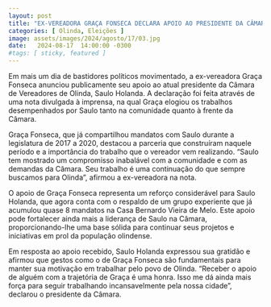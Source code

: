 ```yaml
---
layout: post
title: "EX-VEREADORA GRAÇA FONSECA DECLARA APOIO AO PRESIDENTE DA CÂMARA DE OLINDA, VEREADOR SAULO HOLANDA"
categories: [ Olinda, Eleições ]
image: assets/images/2024/agosto/17/03.jpg
date:   2024-08-17  14:00:00 -0300
#tags: [ sticky, featured ]
---
```

Em mais um dia de bastidores políticos movimentado, a ex-vereadora Graça Fonseca anunciou publicamente seu apoio ao atual presidente da Câmara de Vereadores de Olinda, Saulo Holanda. A declaração foi feita através de uma nota divulgada à imprensa, na qual Graça elogiou os trabalhos desempenhados por Saulo tanto na comunidade quanto à frente da Câmara.

Graça Fonseca, que já compartilhou mandatos com Saulo durante a legislatura de 2017 a 2020, destacou a parceria que construíram naquele período e a importância do trabalho que o vereador vem realizando. “Saulo tem mostrado um compromisso inabalável com a comunidade e com as demandas da Câmara. Seu trabalho é uma continuação do que sempre buscamos para Olinda”, afirmou a ex-vereadora na nota.

O apoio de Graça Fonseca representa um reforço considerável para Saulo Holanda, que agora conta com o respaldo de um grupo experiente que já acumulou quase 8 mandatos na Casa Bernardo Vieira de Melo. Este apoio pode fortalecer ainda mais a liderança de Saulo na Câmara, proporcionando-lhe uma base sólida para continuar seus projetos e iniciativas em prol da população olindense.

Em resposta ao apoio recebido, Saulo Holanda expressou sua gratidão e afirmou que gestos como o de Graça Fonseca são fundamentais para manter sua motivação em trabalhar pelo povo de Olinda. “Receber o apoio de alguém com a trajetória de Graça é uma honra. Isso me dá ainda mais força para seguir trabalhando incansavelmente pela nossa cidade”, declarou o presidente da Câmara.
